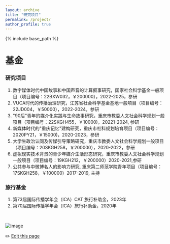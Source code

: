 ```yaml
---
layout: archive
title: "研究项目"
permalink: /project/
author_profile: true
---
```


{% include base_path %}

# 基金

### 研究项目
1. 数字媒体时代中国故事和中国声音的计算叙事研究，国家社会科学基金一般项目（项目编号：22BXW032，￥200000），2022-2025，参研
2. VUCA时代的传播治理研究，江苏省社会科学基金基地一般项目（项目编号：22JD004，￥50000），2022-2024，参研
3. "90后"青年的媒介化实践与生命故事研究，重庆市教委人文社会科学规划一般项目（项目编号：22SKGH455，￥10000)，20221-2024, 参研
4. 新媒体时代的"重庆记忆"建构研究，重庆市社科规划培育项目（项目编号：2020PY21，￥15000)，2020-2023，参研
5. 大学生政治认同及传媒引导策略研究，重庆市教委人文社会科学规划一般项目（项目编号：20SKGH258，￥200000），2020-2022，参研
6. 虚拟现实技术背景的青少年媒介生活形态研究，重庆市教委人文社会科学规划一般项目（项目编号：19KGH212，￥200000）2020-2021,参研
7. 公共参与中微博名人的影响力研究, 重庆第二师范学院青年项目（项目编号：17SKGH258，￥100000）2017-2019, 主持

### 旅行基金
1. 第73届国际传播学年会（ICA）CAT 旅行补助金，2023年
2. 第70届国际传播学年会（ICA）旅行补助金，2020年


<br>

![image](https://user-images.githubusercontent.com/543384/192227995-fdb3a693-2f68-4dc4-b9bd-06053066322f.png)


✏️ [Edit this page](https://github.com/xuefei-yan/xuefei-yan.github.io/edit/gh-pages/_pages/project.md)
